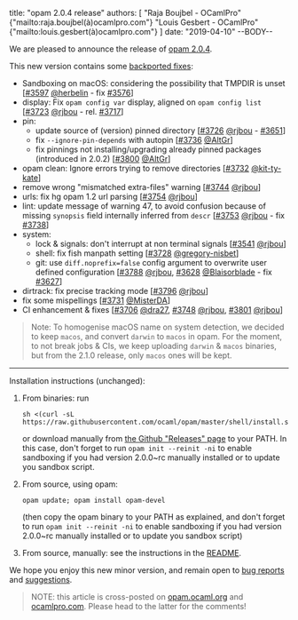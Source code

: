 title: "opam 2.0.4 release"
authors: [
  "Raja Boujbel - OCamlPro" {"mailto:raja.boujbel(à)ocamlpro.com"}
  "Louis Gesbert - OCamlPro" {"mailto:louis.gesbert(à)ocamlpro.com"}
]
date: "2019-04-10"
--BODY--

We are pleased to announce the release of [opam 2.0.4](https://github.com/ocaml/opam/releases/tag/2.0.4).

This new version contains some [backported fixes](https://github.com/ocaml/opam/pull/3805):
* Sandboxing on macOS: considering the possibility that TMPDIR is unset [[#3597](https://github.com/ocaml/opam/pull/3597) [@herbelin](https://github.com/herbelin) - fix [#3576](https://github.com/ocaml/opam/issues/3576)]
* display: Fix `opam config var` display, aligned on `opam config list` [[#3723](https://github.com/ocaml/opam/pull/3723) [@rjbou](https://github.com/rjbou) - rel. [#3717](https://github.com/ocaml/opam/issues/3717)]
* pin:
  * update source of (version) pinned directory [[#3726](https://github.com/ocaml/opam/pull/3726) [@rjbou](https://github.com/rjbou) - [#3651](https://github.com/ocaml/opam/issues/3651)]
  * fix `--ignore-pin-depends` with autopin [[#3736](https://github.com/ocaml/opam/pull/3736) [@AltGr](https://github.com/AltGr)]
  * fix pinnings not installing/upgrading already pinned packages (introduced in 2.0.2) [[#3800](https://github.com/ocaml/opam/pull/3800) [@AltGr](https://github.com/AltGr)]
* opam clean: Ignore errors trying to remove directories [[#3732](https://github.com/ocaml/opam/pull/3732) [@kit-ty-kate](https://github.com/kit)]
* remove wrong "mismatched extra-files" warning [[#3744](https://github.com/ocaml/opam/pull/3744) [@rjbou](https://github.com/rjbou)]
* urls: fix hg opam 1.2 url parsing [[#3754](https://github.com/ocaml/opam/pull/3754) [@rjbou](https://github.com/rjbou)]
* lint: update message of warning 47, to avoid confusion because of missing `synopsis` field internally inferred from `descr` [[#3753](https://github.com/ocaml/opam/pull/3753) [@rjbou](https://github.com/rjbou) - fix [#3738](https://github.com/ocaml/opam/issues/3738)]
* system:
  * lock & signals: don't interrupt at non terminal signals [[#3541](https://github.com/ocaml/opam/pull/3541) [@rjbou](https://github.com/rjbou)]
  * shell: fix fish manpath setting [[#3728](https://github.com/ocaml/opam/pull/3728) [@gregory-nisbet](https://github.com/gregory)]
  * git: use `diff.noprefix=false` config argument to overwrite user defined configuration [[#3788](https://github.com/ocaml/opam/pull/3788) [@rjbou](https://github.com/rjbou), [#3628](https://github.com/ocaml/opam/pull/3628) [@Blaisorblade](https://github.com/Blaisorblade) - fix [#3627](https://github.com/ocaml/opam/issues/3627)]
* dirtrack: fix precise tracking mode [[#3796](https://github.com/ocaml/opam/pull/3796) [@rjbou](https://github.com/rjbou)]
* fix some mispellings [[#3731](https://github.com/ocaml/opam/pull/3731) [@MisterDA](https://github.com/MisterDA)]
* CI enhancement & fixes [[#3706](https://github.com/ocaml/opam/pull/3706) [@dra27](https://github.com/dra27), [#3748](https://github.com/ocaml/opam/pull/3748) [@rjbou](https://github.com/rjbou), [#3801](https://github.com/ocaml/opam/pull/3801) [@rjbou](https://github.com/rjbou)]

> Note: To homogenise macOS name on system detection, we decided to keep `macos`, and convert `darwin` to `macos` in opam. For the moment, to not break jobs & CIs, we keep uploading `darwin` & `macos` binaries, but from the 2.1.0 release, only `macos` ones will be kept.

---

Installation instructions (unchanged):

1. From binaries: run

    ```
    sh <(curl -sL https://raw.githubusercontent.com/ocaml/opam/master/shell/install.sh)
    ```

    or download manually from [the Github "Releases" page](https://github.com/ocaml/opam/releases/tag/2.0.4) to your PATH. In this case, don't forget to run `opam init --reinit -ni` to enable sandboxing if you had version 2.0.0~rc manually installed or to update you sandbox script.

2. From source, using opam:

    ```
    opam update; opam install opam-devel
    ```

   (then copy the opam binary to your PATH as explained, and don't forget to run `opam init --reinit -ni` to enable sandboxing if you had version 2.0.0~rc manually installed or to update you sandbox script)

3. From source, manually: see the instructions in the [README](https://github.com/ocaml/opam/tree/2.0.4#compiling-this-repo).

We hope you enjoy this new minor version, and remain open to [bug reports](https://github.com/ocaml/opam/issues) and [suggestions](https://github.com/ocaml/opam/issues).

> NOTE: this article is cross-posted on [opam.ocaml.org](https://opam.ocaml.org/blog/) and [ocamlpro.com](http://www.ocamlpro.com/category/blog/). Please head to the latter for the comments!
